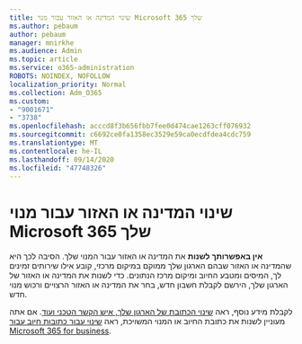 ```yaml
---
title: שינוי המדינה או האזור עבור מנוי Microsoft 365 שלך
ms.author: pebaum
author: pebaum
manager: mnirkhe
ms.audience: Admin
ms.topic: article
ms.service: o365-administration
ROBOTS: NOINDEX, NOFOLLOW
localization_priority: Normal
ms.collection: Adm_O365
ms.custom:
- "9001671"
- "3738"
ms.openlocfilehash: acccd8f3b656fbb7fee0d474cae1263cff076932
ms.sourcegitcommit: c6692ce0fa1358ec3529e59ca0ecdfdea4cdc759
ms.translationtype: MT
ms.contentlocale: he-IL
ms.lasthandoff: 09/14/2020
ms.locfileid: "47748326"
---
```

# <a name="change-the-country-or-region-for-your-microsoft-365-subscription"></a>שינוי המדינה או האזור עבור מנוי Microsoft 365 שלך

**אין באפשרותך לשנות** את המדינה או האזור עבור המנוי שלך. הסיבה לכך היא שהמדינה או האזור שבהם הארגון שלך ממוקם במיקום מרכזי, קובע אילו שירותים זמינים לך, המיסים ומטבע החיוב ומיקום מרכז הנתונים. כדי לשנות את המדינה או האזור של הארגון שלך, הירשם לקבלת חשבון חדש, בחר את המדינה או האזור הרצויים ורכוש מנוי חדש.

לקבלת מידע נוסף, ראה [שינוי הכתובת של הארגון שלך, איש הקשר הטכני ועוד](https://docs.microsoft.com/microsoft-365/admin/manage/change-address-contact-and-more?view=o365-worldwide). אם אתה מעוניין לשנות את כתובת החיוב או המנוי המשויכת, ראה [שינוי עבור כתובות חיוב עבור Microsoft 365 for business](https://docs.microsoft.com/microsoft-365/commerce/billing-and-payments/change-your-billing-addresses?view=o365-worldwide). 
